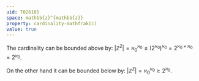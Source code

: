 ```yaml
---
uid: T026185
space: mathbb{z}^{mathbb{z}}
property: cardinality-mathfrak(c)
value: true
---
```

The cardinality can be bounded above by:
$|\mathbb Z^\mathbb Z|= \aleph _0^{\aleph_0}\leq (2^{\aleph_0})^{\aleph_0}=2^{\aleph_0\times\aleph_0}=2^{\aleph_0}$.

On the other hand it can be bounded below by:
$|\mathbb Z^\mathbb Z|= \aleph _0^{\aleph_0}\geq 2^{\aleph_0}$.

